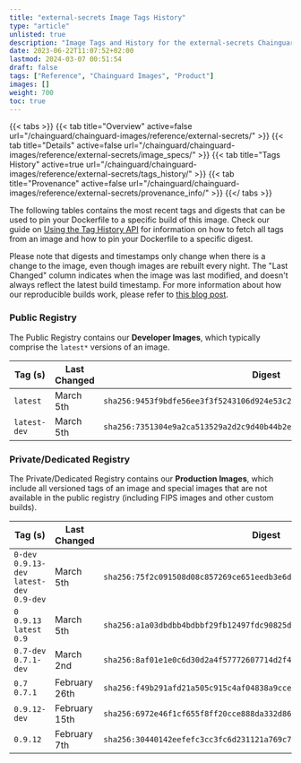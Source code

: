 ```yaml
---
title: "external-secrets Image Tags History"
type: "article"
unlisted: true
description: "Image Tags and History for the external-secrets Chainguard Image"
date: 2023-06-22T11:07:52+02:00
lastmod: 2024-03-07 00:51:54
draft: false
tags: ["Reference", "Chainguard Images", "Product"]
images: []
weight: 700
toc: true
---
```


{{< tabs >}}
{{< tab title="Overview" active=false url="/chainguard/chainguard-images/reference/external-secrets/" >}}
{{< tab title="Details" active=false url="/chainguard/chainguard-images/reference/external-secrets/image_specs/" >}}
{{< tab title="Tags History" active=true url="/chainguard/chainguard-images/reference/external-secrets/tags_history/" >}}
{{< tab title="Provenance" active=false url="/chainguard/chainguard-images/reference/external-secrets/provenance_info/" >}}
{{</ tabs >}}

The following tables contains the most recent tags and digests that can be used to pin your Dockerfile to a specific build of this image. Check our guide on [Using the Tag History API](/chainguard/chainguard-images/using-the-tag-history-api/) for information on how to fetch all tags from an image and how to pin your Dockerfile to a specific digest.

Please note that digests and timestamps only change when there is a change to the image, even though images are rebuilt every night. The "Last Changed" column indicates when the image was last modified, and doesn't always reflect the latest build timestamp. For more information about how our reproducible builds work, please refer to [this blog post](https://www.chainguard.dev/unchained/reproducing-chainguards-reproducible-image-builds).

### Public Registry
The Public Registry contains our **Developer Images**, which typically comprise the `latest*` versions of an image.

| Tag (s)       | Last Changed | Digest                                                                    |
|---------------|--------------|---------------------------------------------------------------------------|
|  `latest`     | March 5th    | `sha256:9453f9bdfe56ee3f3f5243106d924e53c2ea3c1a75f787cde2be6e07703f5d2c` |
|  `latest-dev` | March 5th    | `sha256:7351304e9a2ca513529a2d2c9d40b44b2e842d4fa59299e4fb835859fc6fd6eb` |


### Private/Dedicated Registry
The Private/Dedicated Registry contains our **Production Images**, which include all versioned tags of an image and special images that are not available in the public registry (including FIPS images and other custom builds).

| Tag (s)                                      | Last Changed  | Digest                                                                    |
|----------------------------------------------|---------------|---------------------------------------------------------------------------|
|  `0-dev` `0.9.13-dev` `latest-dev` `0.9-dev` | March 5th     | `sha256:75f2c091508d08c857269ce651eedb3e6d292bd2fd2f7c44828374c4ec84ade2` |
|  `0` `0.9.13` `latest` `0.9`                 | March 5th     | `sha256:a1a03dbdbb4bdbbf29fb12497fdc90825db06627a6009a056beed315522ee4ea` |
|  `0.7-dev` `0.7.1-dev`                       | March 2nd     | `sha256:8af01e1e0c6d30d2a4f57772607714d2f4b830870cf3fca315a6c47d37bdc4ba` |
|  `0.7` `0.7.1`                               | February 26th | `sha256:f49b291afd21a505c915c4af04838a9cce1209ef7a66ff0156c2659ca921d542` |
|  `0.9.12-dev`                                | February 15th | `sha256:6972e46f1cf655f8ff20cce888da332d86bb807c3ee025e6ce02c3496f4f8efb` |
|  `0.9.12`                                    | February 7th  | `sha256:30440142eefefc3cc3fc6d231121a769c7633ee7b9db72ec32fec6775902f7cf` |

